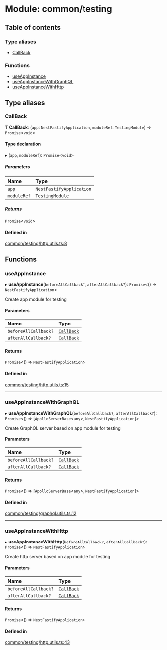 # Module: common/testing

## Table of contents

### Type aliases

- [CallBack](common_testing.md#callback)

### Functions

- [useAppInstance](common_testing.md#useappinstance)
- [useAppInstanceWithGraphQL](common_testing.md#useappinstancewithgraphql)
- [useAppInstanceWithHttp](common_testing.md#useappinstancewithhttp)

## Type aliases

### <a id="callback" name="callback"></a> CallBack

Ƭ **CallBack**: (`app`: `NestFastifyApplication`, `moduleRef`: `TestingModule`) => `Promise`<`void`\>

#### Type declaration

▸ (`app`, `moduleRef`): `Promise`<`void`\>

##### Parameters

| Name | Type |
| :------ | :------ |
| `app` | `NestFastifyApplication` |
| `moduleRef` | `TestingModule` |

##### Returns

`Promise`<`void`\>

#### Defined in

[common/testing/http.utils.ts:8](https://github.com/brickdoc/brickdoc/blob/master/apps/server-api/src/common/testing/http.utils.ts#L8)

## Functions

### <a id="useappinstance" name="useappinstance"></a> useAppInstance

▸ **useAppInstance**(`beforeAllCallback?`, `afterAllCallback?`): `Promise`<() => `NestFastifyApplication`\>

Create app module for testing

#### Parameters

| Name | Type |
| :------ | :------ |
| `beforeAllCallback?` | [`CallBack`](common_testing.md#callback) |
| `afterAllCallback?` | [`CallBack`](common_testing.md#callback) |

#### Returns

`Promise`<() => `NestFastifyApplication`\>

#### Defined in

[common/testing/http.utils.ts:15](https://github.com/brickdoc/brickdoc/blob/master/apps/server-api/src/common/testing/http.utils.ts#L15)

___

### <a id="useappinstancewithgraphql" name="useappinstancewithgraphql"></a> useAppInstanceWithGraphQL

▸ **useAppInstanceWithGraphQL**(`beforeAllCallback?`, `afterAllCallback?`): `Promise`<() => [`ApolloServerBase`<`any`\>, `NestFastifyApplication`]\>

Create GraphQL server based on app module for testing

#### Parameters

| Name | Type |
| :------ | :------ |
| `beforeAllCallback?` | [`CallBack`](common_testing.md#callback) |
| `afterAllCallback?` | [`CallBack`](common_testing.md#callback) |

#### Returns

`Promise`<() => [`ApolloServerBase`<`any`\>, `NestFastifyApplication`]\>

#### Defined in

[common/testing/graphql.utils.ts:12](https://github.com/brickdoc/brickdoc/blob/master/apps/server-api/src/common/testing/graphql.utils.ts#L12)

___

### <a id="useappinstancewithhttp" name="useappinstancewithhttp"></a> useAppInstanceWithHttp

▸ **useAppInstanceWithHttp**(`beforeAllCallback?`, `afterAllCallback?`): `Promise`<() => `NestFastifyApplication`\>

Create http server based on app module for testing

#### Parameters

| Name | Type |
| :------ | :------ |
| `beforeAllCallback?` | [`CallBack`](common_testing.md#callback) |
| `afterAllCallback?` | [`CallBack`](common_testing.md#callback) |

#### Returns

`Promise`<() => `NestFastifyApplication`\>

#### Defined in

[common/testing/http.utils.ts:43](https://github.com/brickdoc/brickdoc/blob/master/apps/server-api/src/common/testing/http.utils.ts#L43)
